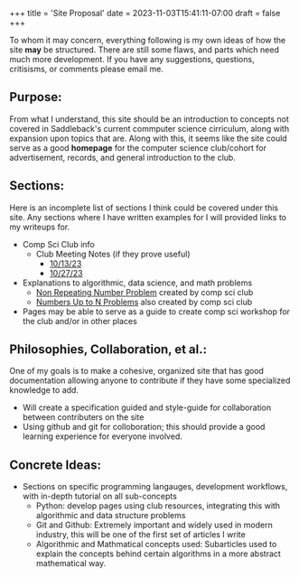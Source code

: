+++
title = 'Site Proposal'
date = 2023-11-03T15:41:11-07:00
draft = false
+++

To whom it may concern, everything following is my own ideas of how the site **may** be structured. There are still some flaws, and parts which need much more development. If you have any suggestions, questions, critisisms, or comments please email me.

## Purpose:
From what I understand, this site should be an introduction to concepts not covered in Saddleback's current commputer science cirriculum, along with expansion upon topics that are. Along with this, it seems like the site could serve as a good **homepage** for the computer science club/cohort for advertisement, records, and general introduction to the club.

## Sections:
Here is an incomplete list of sections I think could be covered under this site. Any sections where I have written examples for I will provided links to my writeups for.
- Comp Sci Club info
  - Club Meeting Notes (if they prove useful) 
    - [10/13/23](https://matt-reese12.github.io/cs-club/meetings/10.13.23)
    - [10/27/23](https://matt-reese12.github.io/cs-club/meetings/10.27.23)
- Explanations to algorithmic, data science, and math problems
  - [Non Repeating Number Problem](https://matt-reese12.github.io/cs-club/coding-problems/non-repeating) created by comp sci club
  - [Numbers Up to N Problems](https://matt-reese12.github.io/cs-club/coding-problems/nums-up-to-n) also created by comp sci club
- Pages may be able to serve as a guide to create comp sci workshop for the club and/or in other places

## Philosophies, Collaboration, et al.:
One of my goals is to make a cohesive, organized site that has good documentation allowing anyone to contribute if they have some specialized knowledge to add.
- Will create a specification guided and style-guide for collaboration between contributers on the site
- Using github and git for colloboration; this should provide a good learning experience for everyone involved.  

## Concrete Ideas:
- Sections on specific programming langauges, development workflows, with in-depth tutorial on all sub-concepts
  - Python: develop pages using club resources, integrating this with algorithmic and data structure problems
  - Git and Github: Extremely important and widely used in modern industry, this will be one of the first set of articles I write
  - Algorithmic and Mathmatical concepts used: Subarticles used to explain the concepts behind certain algorithms in a more abstract mathematical way.